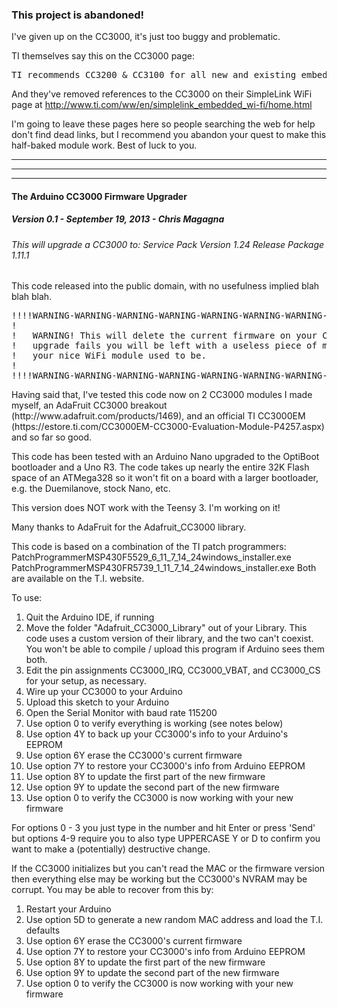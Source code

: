 <h3>This project is abandoned!</h3>

<p>
I've given up on the CC3000, it's just too buggy and problematic.
</p>


<p>TI themselves say this on the CC3000 page:</p>

<pre>
TI recommends CC3200 & CC3100 for all new and existing embedded Wi-Fi & Internet of Things applications.
</pre>

<p>And they've removed references to the CC3000 on their SimpleLink WiFi page at
<a href="http://www.ti.com/ww/en/simplelink_embedded_wi-fi/home.html">http://www.ti.com/ww/en/simplelink_embedded_wi-fi/home.html</a>
</p>

<p>
I'm going to leave these pages here so people searching the web for help don't find dead links,
but I recommend you abandon your quest to make this half-baked module work. Best of luck to you.
</p>

<hr>
<hr>
<hr>

<h4>The Arduino CC3000 Firmware Upgrader</h4>
<h5>Version 0.1 - September 19, 2013 - Chris Magagna</h5>
<h6>This will upgrade a CC3000 to:
		Service Pack Version 1.24
		Release Package 1.11.1
</h6>

<p>					
	This code released into the public domain, with no usefulness implied blah
	blah blah.
</p>
	
<pre>
!!!!WARNING-WARNING-WARNING-WARNING-WARNING-WARNING-WARNING-WARNING-WARNING
!	
!	WARNING! This will delete the current firmware on your CC3000. If this
!	upgrade fails you will be left with a useless piece of metal where
!	your nice WiFi module used to be.
!	
!!!!WARNING-WARNING-WARNING-WARNING-WARNING-WARNING-WARNING-WARNING-WARNING
</pre>

<p>	
	Having said that, I've tested this code now on 2 CC3000 modules I made
	myself, an AdaFruit CC3000 breakout
	(http://www.adafruit.com/products/1469), and an official TI CC3000EM
	(https://estore.ti.com/CC3000EM-CC3000-Evaluation-Module-P4257.aspx)
	and so far so good.
</p>

<p>	
	This code has been tested with an Arduino Nano upgraded to the OptiBoot
	bootloader and a Uno R3. The code takes up nearly the entire 32K Flash
	space of an ATMega328 so it won't fit on a board with a larger
	bootloader, e.g. the Duemilanove, stock Nano, etc.
</p>

<p>
	This version does NOT work with the Teensy 3. I'm working on it!
</p>

<p>
	Many thanks to AdaFruit for the Adafruit_CC3000 library.
</p>

<p>	
	This code is based on a combination of the TI patch programmers:
	PatchProgrammerMSP430F5529_6_11_7_14_24windows_installer.exe
	PatchProgrammerMSP430FR5739_1_11_7_14_24windows_installer.exe
	Both are available on the T.I. website.
</p>
	
<p>
	To use:
</p>

<ol>	
	<li>Quit the Arduino IDE, if running</li>
	<li>Move the folder "Adafruit_CC3000_Library" out of your Library. This code
		uses a custom version of their library, and the two can't coexist. You
		won't be able to compile / upload this program if Arduino sees them both.</li>
	<li>Edit the pin assignments CC3000_IRQ, CC3000_VBAT, and CC3000_CS for your
		setup, as necessary.</li>
	<li>Wire up your CC3000 to your Arduino</li>
	<li>Upload this sketch to your Arduino</li>
	<li>Open the Serial Monitor with baud rate 115200</li>
	<li>Use option 0 to verify everything is working (see notes below)</li>
	<li>Use option 4Y to back up your CC3000's info to your Arduino's EEPROM</li>
	<li>Use option 6Y erase the CC3000's current firmware</li>
	<li>Use option 7Y to restore your CC3000's info from Arduino EEPROM</li>
	<li>Use option 8Y to update the first part of the new firmware</li>
	<li>Use option 9Y to update the second part of the new firmware</li>
	<li>Use option 0 to verify the CC3000 is now working with your new firmware</li>
</ol>

<p>
	For options 0 - 3 you just type in the number and hit Enter or press 'Send'
	but options 4-9 require you to also type UPPERCASE Y or D to confirm you
	want to make a (potentially) destructive change.
</p>

<p>	
	If the CC3000 initializes but you can't read the MAC or the firmware
	version then everything else may be working but the CC3000's NVRAM may be
	corrupt. You may be able to recover from this by:
</p>

<ol>	
	<li>Restart your Arduino</li>
	<li>Use option 5D to generate a new random MAC address and load the T.I.
		defaults</li>
	<li>Use option 6Y erase the CC3000's current firmware</li>
	<li>Use option 7Y to restore your CC3000's info from Arduino EEPROM</li>
	<li>Use option 8Y to update the first part of the new firmware</li>
	<li>Use option 9Y to update the second part of the new firmware</li>
	<li>Use option 0 to verify the CC3000 is now working with your new firmware</li>
</ol>